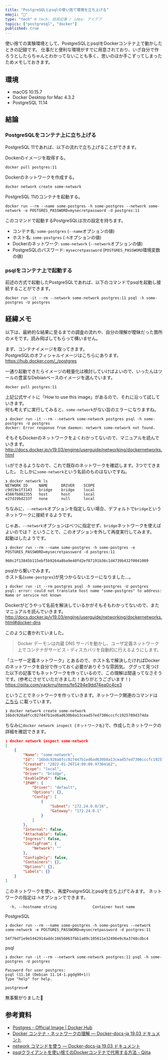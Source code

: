 ```yaml
---
title: "PostgreSQLとpsqlの使い捨て環境を立ち上げる"
emoji: "🐳"
type: "tech" # tech: 技術記事 / idea: アイデア
topics: ["postgresql", "docker"]
published: true
---
```


使い捨ての実験環境として、PostgreSQLとpsqlをDockerコンテナ上で動かしたときの記録です。
仕事だと便利な環境がすでに用意されており、いざ自分で作ろうとしたらちゃんとわかってないことも多く、思いのほか手こずってしまったためメモしておきます。

## 環境

* macOS 10.15.7
* Docker Desktop for Mac 4.3.2
* PostgreSQL 11.14

## 結論

### PostgreSQLをコンテナ上に立ち上げる

PostgreSQL 11であれば、以下の流れで立ち上げることができます。

Dockerのイメージを取得する。
```shell
docker pull postgres:11
```

Dockerのネットワークを作成する。
```shell
docker network create some-network
```

PostgreSQL 11のコンテナを起動する。
```shell
docker run --rm --name some-postgres -h some-postgres --network some-network -e POSTGRES_PASSWORD=mysecretpassword -d postgres:11
```

このコマンドで起動するPostgreSQLは次の設定を持ちます。
* コンテナ名: `some-postgres` (`--name`オプションの値)
* ホスト名: `some-postgres` (`-h`オプションの値)
* Dockerのネットワーク: `some-network` (`--network`オプションの値)
* PostgreSQLのパスワード: `mysecretpassword` (`POSTGRES_PASSWORD`環境変数の値)

### psqlをコンテナ上で起動する

前述の方式で起動したPostgreSQLであれば、以下のコマンドでpsqlを起動し接続することができます。

```shell
docker run -it --rm --network some-network postgres:11 psql -h some-postgres -U postgres
```

## 経緯メモ

以下は、最終的な結果に至るまでの調査の流れや、自分の理解が曖昧だった箇所のメモです。読み飛ばしてもらって構いません。

まず、コンテナイメージを取ってきます。  
PostgreSQLのオフィシャルイメージはこちらにあります。
https://hub.docker.com/_/postgres

一通り起動できたらイメージの軽量化は検討していけばよいので、いったんはツールの豊富なDebianベースのイメージを選んでいます。
```shell
docker pull postgres:11
```

上記公式サイトに「How to use this image」があるので、それに沿って試していきます。  
何も考えずに実行してみると、`some-network`がない旨のエラーになりますね。
```shell
❯ docker run -it --rm --network some-network postgres psql -h some-postgres -U postgres
docker: Error response from daemon: network some-network not found.
```

そもそもDockerのネットワークをよくわかってないので、マニュアルを読んでいきます。
http://docs.docker.jp/v19.03/engine/userguide/networking/dockernetworks.html

`ls`ができるようなので、これで既存のネットワークを確認します。3つでてきました。 たしかに`some-network`という名前のものはないですね。
```shell
❯ docker network ls
NETWORK ID     NAME      DRIVER    SCOPE
c9d19e1f3143   bridge    bridge    local
4586fb082355   host      host      local
e27d19bd233f   none      null      local
```

ちなみに、`--network`オプションを指定しない場合、デフォルトで`bridge`というネットワークに接続するようです。

じゃあ、`--network`オプションはべつに指定せず、`bridge`ネットワークを使えばよいのでは？ ということで、このオプションを外して再度実行してみます。  
起動はしたようです。
```shell
❯ docker run --rm --name some-postgres -h some-postgres -e POSTGRES_PASSWORD=mysecretpassword -d postgres:11

960c2f13845b115ebf5b9264a8ba9e40fd2ef87191b36c1d4739b432f0041009
```

psqlから繋いでみます。  
ホスト名(`some-postgres`)が見つからないエラーになりました…。
```shell
❯ docker run -it --rm postgres psql -h some-postgres -U postgres
psql: error: could not translate host name "some-postgres" to address: Name or service not known
```

Dockerがどうやって名前を解決しているかがそもそもわかってないので、またマニュアルを読んでいきます。
http://docs.docker.jp/v19.03/engine/userguide/networking/dockernetworks.html#docker-dns

このように書かれていました。
> Docker デーモンは内蔵 DNS サーバを動かし、ユーザ定義ネットワーク上でコンテナがサービス・ディスカバリを自動的に行えるようにします。

「ユーザー定義ネットワーク」とあるので、ホスト名で解決したければDockerのネットワークを自分で作っておく必要がありそうな雰囲気。
ググって見つけた以下の記事でもネットワークを作っているので、この理解は間違ってなさそうです。(参考にさせていただきました！ありがとうございます！)
https://qiita.com/yackrru/items/fe5294e9dd74ea0c4ce3

ということでネットワークを作っていきます。ネットワーク関連のコマンドは [こちら](http://docs.docker.jp/v19.03/engine/userguide/networking/work-with-networks.html) に載っています。
```shell
❯ docker network create some-network
16bdc928a8fcc027447b1ed6ad630b8a13cead57ed7306cccfc1925789d374da
```

ちなみに`docker network inspect {ネットワーク名}`で、作成したネットワークの詳細を確認できます。
```json
❯ docker network inspect some-network
[
    {
        "Name": "some-network",
        "Id": "16bdc928a8fcc027447b1ed6ad630b8a13cead57ed7306cccfc1925789d374da",
        "Created": "2022-01-26T14:09:09.9730416Z",
        "Scope": "local",
        "Driver": "bridge",
        "EnableIPv6": false,
        "IPAM": {
            "Driver": "default",
            "Options": {},
            "Config": [
                {
                    "Subnet": "172.24.0.0/16",
                    "Gateway": "172.24.0.1"
                }
            ]
        },
        "Internal": false,
        "Attachable": false,
        "Ingress": false,
        "ConfigFrom": {
            "Network": ""
        },
        "ConfigOnly": false,
        "Containers": {},
        "Options": {},
        "Labels": {}
    }
]
```

このネットワークを使い、再度PostgreSQLとpsqlを立ち上げてみます。
ネットワークの指定は`-h`オプションでできます。
```
  -h, --hostname string                Container host name
```

PostgreSQL
```shell
❯ docker run --rm --name some-postgres -h some-postgres --network some-network -e POSTGRES_PASSWORD=mysecretpassword -d postgres:11

54f76df1e9e5442914addc16656063fbb1a89c105611e32496e9c6a3748cdbc4
```

psql
```shell
❯ docker run -it --rm --network some-network postgres:11 psql -h some-postgres -U postgres

Password for user postgres: 
psql (11.14 (Debian 11.14-1.pgdg90+1))
Type "help" for help.

postgres=# 
```

無事繋がりました🎉

## 参考資料

* [Postgres - Official Image | Docker Hub](https://hub.docker.com/_/postgres)
* [Docker コンテナ・ネットワークの理解 — Docker-docs-ja 19.03 ドキュメント](http://docs.docker.jp/v19.03/engine/userguide/networking/dockernetworks.html)
* [network コマンドを使う — Docker-docs-ja 19.03 ドキュメント](http://docs.docker.jp/v19.03/engine/userguide/networking/work-with-networks.html)
* [psqlクライアントを使い捨てのDockerコンテナで代用する方法 - Qiita](https://qiita.com/yackrru/items/fe5294e9dd74ea0c4ce3)
